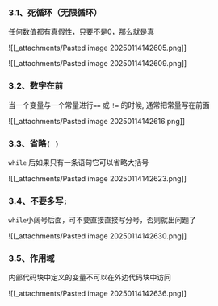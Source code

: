 ### 3.1、死循环（无限循环）

任何数值都有真假性，只要不是0，那么就是真

![[_attachments/Pasted image 20250114142605.png]]

![[_attachments/Pasted image 20250114142609.png]]

### 3.2、数字在前

当一个变量与一个常量进行`==` 或 `!=` 的时候, 通常把常量写在前面

![[_attachments/Pasted image 20250114142616.png]]

### 3.3、省略`( )`

`while` 后如果只有一条语句它可以省略大括号

![[_attachments/Pasted image 20250114142623.png]]

### 3.4、不要多写`;`

`while`小阔号后面，可不要直接直接写分号，否则就出问题了

![[_attachments/Pasted image 20250114142630.png]]

### 3.5、作用域

内部代码块中定义的变量不可以在外边代码块中访问

![[_attachments/Pasted image 20250114142636.png]]
